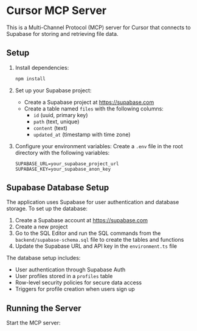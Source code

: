 # Cursor MCP Server

This is a Multi-Channel Protocol (MCP) server for Cursor that connects to Supabase for storing and retrieving file data.

## Setup

1. Install dependencies:
   ```bash
   npm install
   ```

2. Set up your Supabase project:
   - Create a Supabase project at https://supabase.com
   - Create a table named `files` with the following columns:
     - `id` (uuid, primary key)
     - `path` (text, unique)
     - `content` (text)
     - `updated_at` (timestamp with time zone)

3. Configure your environment variables:
   Create a `.env` file in the root directory with the following variables:
   ```
   SUPABASE_URL=your_supabase_project_url
   SUPABASE_KEY=your_supabase_anon_key
   ```

## Supabase Database Setup

The application uses Supabase for user authentication and database storage. To set up the database:

1. Create a Supabase account at https://supabase.com
2. Create a new project
3. Go to the SQL Editor and run the SQL commands from the `backend/supabase-schema.sql` file to create the tables and functions
4. Update the Supabase URL and API key in the `environment.ts` file

The database setup includes:
- User authentication through Supabase Auth
- User profiles stored in a `profiles` table
- Row-level security policies for secure data access
- Triggers for profile creation when users sign up

## Running the Server

Start the MCP server:
```